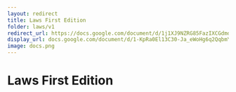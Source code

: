 ```yaml
---
layout: redirect
title: Laws First Edition
folder: laws/v1
redirect_url: https://docs.google.com/document/d/1j1XJ9NZRG85FazIXCGdmdMdgKXLhwJYRmgmMKTOwKRA/edit?usp=sharing
display_url: docs.google.com/document/d/1-KpRa0El13C30-Ja_eWoHg6q2QqbmYqCP-fwYFHNaqU/
image: docs.png
---
```


# Laws First Edition